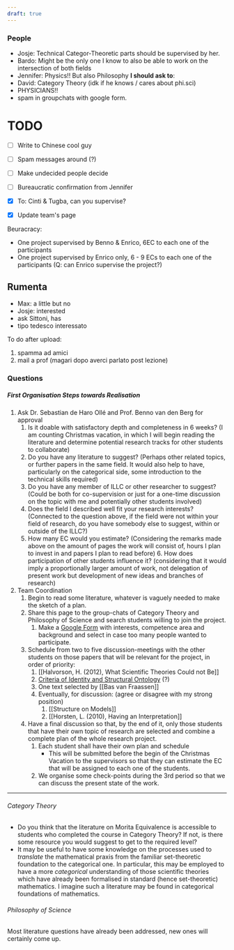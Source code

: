 ```yaml
---
draft: true
---
```

### People
- Josje: Technical Categor-Theoretic parts should be supervised by her.
- Bardo: Might be the only one I know to also be able to work on the intersection of both fields
- Jennifer: Physics!! But also Philosophy
**I should ask to**:
- David: Category Theory (idk if he knows / cares about phi.sci)
- PHYSICIANS!!
- spam in groupchats with google form.

# TODO
- [ ] Write to Chinese cool guy
- [ ] Spam messages around (?)
- [ ] Make undecided people decide 
- [ ] Bureaucratic confirmation from Jennifer
- [x] To: Cinti & Tugba, can you supervise?
- [x] Update team's page


Beuracracy:
- One project supervised by Benno & Enrico, 6EC to each one of the participants
- One project supervised by Enrico only, 6 - 9 ECs to each one of the participants (Q: can Enrico supervise the project?)

## Rumenta

- Max: a little but no
- Josje: interested
- ask Sittoni, has 
- tipo tedesco interessato

To do after upload:
1. spamma ad amici
2. mail a prof (magari dopo averci parlato post lezione)

### Questions
##### First Organisation Steps towards Realisation
1. Ask Dr. Sebastian de Haro Ollé and Prof. Benno van den Berg for approval
	1. Is it doable with satisfactory depth and completeness in 6 weeks? (I am counting Christmas vacation, in which I will begin reading the literature and determine potential research tracks for other students to collaborate)
	2. Do you have any literature to suggest? (Perhaps other related topics, or further papers in the same field. It would also help to have, particularly on the categorical side, some introduction to the technical skills required)
	3. Do you have any member of ILLC or other researcher to suggest? (Could be both for co-supervision or just for a one-time discussion on the topic with me and potentially other students involved)
	4. Does the field I described well fit your research interests? (Connected to the question above, if the field were not within your field of research, do you have somebody else to suggest, within or outside of the ILLC?)
	5. How many EC would you estimate? (Considering the remarks made above on the amount of pages the work will consist of, hours I plan to invest in and papers I plan to read before)
		6. How does participation of other students influence it? (considering that it would imply a proportionally larger amount of work, not delegation of present work but development of new ideas and branches of research)
2. Team Coordination
	1. Begin to read some literature, whatever is vaguely needed to make the sketch of a plan.
	2. Share this page to the group-chats of Category Theory and Philosophy of Science and search students willing to join the project.
		1. Make a [Google Form](https://docs.google.com/forms/d/e/1FAIpQLSdx_ATY579NgdwSeGapf1_-P9XYiqg6BDwgNxsD1U4_V4FzEA/viewform?usp=sf_link) with interests, competence area and background and select in case too many people wanted to participate.
	3. Schedule from two to five discussion-meetings with the other students on those papers that will be relevant for the project, in order of priority:
		1. [[Halvorson, H. (2012), What Scientific Theories Could not Be]]
		2. [Criteria of Identity and Structural Ontology](https://www.researchgate.net/profile/Hannes-Leitgeb-2/publication/31349684_Criteria_of_Identity_and_Structuralist_Ontology/links/00463534fdb154f8b7000000/Criteria-of-Identity-and-Structuralist-Ontology.pdf?origin=publicationDetail&_sg%5B0%5D=ulrFKJxSo5jaNeCcC_G-SfIm5cfSOghXDvamINp01-TwUpbBUL2LZjzXUmEE_TSkJL4KY8RIQLMb78iVP7Yv9g.d4mRcbQrbo2MXHb7VkwdtNFfg3MZgisp3B7yGzzuAeAobShv-_XM3l4jFIBw5uU7fLgm5lNQGoWR08qbtX3w3g&_sg%5B1%5D=h_I-RdO0AXbmNUQr62JiRf-9ii05sny7fCG1xftvDZBrgPNtrjcbRebTln1M1wXcSNT3eNjdXzOCy3RgIQZTt-cSGX6SxWoaeZzrtxlZotb0.d4mRcbQrbo2MXHb7VkwdtNFfg3MZgisp3B7yGzzuAeAobShv-_XM3l4jFIBw5uU7fLgm5lNQGoWR08qbtX3w3g&_iepl=&_rtd=eyJjb250ZW50SW50ZW50IjoibWFpbkl0ZW0ifQ%3D%3D&_tp=eyJjb250ZXh0Ijp7ImZpcnN0UGFnZSI6InB1YmxpY2F0aW9uIiwicGFnZSI6InB1YmxpY2F0aW9uIiwicG9zaXRpb24iOiJwYWdlSGVhZGVyIn19) (?)
		3. One text selected by [[Bas van Fraassen]]
		4. Eventually, for discussion: (agree or disagree with my strong position)
			1. [[Structure on Models]]
			2. [[Horsten, L. (2010), Having an Interpretation]]
	4. Have a final discussion so that, by the end of it, only those students that have their own topic of research are selected and combine a complete plan of the whole research project.
		1. Each student shall have their own plan and schedule
			- This will be submitted before the begin of the Christmas Vacation to the supervisors so that they can estimate the EC that will be assigned to each one of the students.
		2. We organise some check-points during the 3rd period so that we can discuss the present state of the work.

--- 
###### Category Theory
- Do you think that the literature on Morita Equivalence is accessible to students who completed the course in Category Theory? If not, is there some resource you would suggest to get to the required level?
- It may be useful to have some knowledge on the processes used to _translate_ the mathematical praxis from the familiar set-theoretic foundation to the categorical one. In particular, this may be employed to have a more _categorical_ understanding of those scientific theories which have already been formalised in standard (hence set-theoretic) mathematics. I imagine such a literature may be found in categorical foundations of mathematics.
###### Philosophy of Science
Most literature questions have already been addressed, new ones will certainly come up.